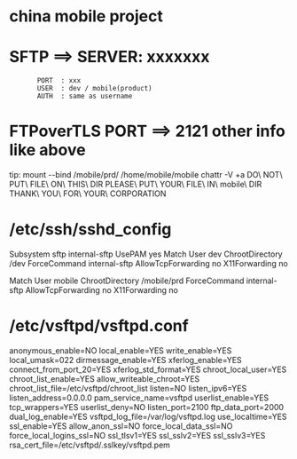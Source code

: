 # china mobile project
# SFTP ==> SERVER: xxxxxxx
           PORT  : xxx
           USER  : dev / mobile(product)
           AUTH  : same as username
# FTPoverTLS PORT ==> 2121 other info like above

tip:
mount --bind /mobile/prd/ /home/mobile/mobile
chattr -V +a DO\ NOT\ PUT\ FILE\ ON\ THIS\ DIR PLEASE\ PUT\ YOUR\ FILE\ IN\ mobile\ DIR  THANK\ YOU\ FOR\ YOUR\ CORPORATION

# /etc/ssh/sshd_config
Subsystem sftp internal-sftp
UsePAM yes
Match User dev
	ChrootDirectory /dev
	ForceCommand internal-sftp
	AllowTcpForwarding no
	X11Forwarding no

Match User mobile
        ChrootDirectory /mobile/prd
        ForceCommand internal-sftp
        AllowTcpForwarding no
        X11Forwarding no

# /etc/vsftpd/vsftpd.conf
anonymous_enable=NO
local_enable=YES
write_enable=YES
local_umask=022
dirmessage_enable=YES
xferlog_enable=YES
connect_from_port_20=YES
xferlog_std_format=YES
chroot_local_user=YES
chroot_list_enable=YES
allow_writeable_chroot=YES
chroot_list_file=/etc/vsftpd/chroot_list
listen=NO
listen_ipv6=YES
listen_address=0.0.0.0
pam_service_name=vsftpd
userlist_enable=YES
tcp_wrappers=YES
userlist_deny=NO
listen_port=2100
ftp_data_port=2000
dual_log_enable=YES
vsftpd_log_file=/var/log/vsftpd.log
use_localtime=YES
ssl_enable=YES
allow_anon_ssl=NO
force_local_data_ssl=NO
force_local_logins_ssl=NO
ssl_tlsv1=YES
ssl_sslv2=YES
ssl_sslv3=YES
rsa_cert_file=/etc/vsftpd/.sslkey/vsftpd.pem